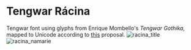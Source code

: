 # Tengwar Rácina
Tengwar font using glyphs from Enrique Mombello's *Tengwar Gothika,* mapped to Unicode according to [this](https://freetengwar.sourceforge.net/mapping.html) proposal.
![racina_title](https://user-images.githubusercontent.com/16606427/203880087-fe972b05-9615-49bc-b704-2f747094200e.png)
![racina_namarie](https://user-images.githubusercontent.com/16606427/208173804-c9b5c342-2c9f-452c-b920-6f4e292c2359.png)
